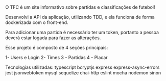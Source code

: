 <br>O TFC é um site informativo sobre partidas e classificações de futebol!</b>

Desenvolvi a API da aplicação, utilizando TDD, e ela funciona de forma dockerizada com o front-end.

Para adicionar uma partida é necessário ter um token, portanto a pessoa deverá estar logada para fazer as alterações. 

Esse projeto é composto de 4 seções principais:

1- Users e Login
2- Times
3 - Partidas
4 - Placar

Tecnologias utilizadas:
    typescript
    bcryptjs
    express
    express-async-errors
    jest
    jsonwebtoken
    mysql
    sequelize
    chai-http
    eslint
    mocha
    nodemon
    sinon
